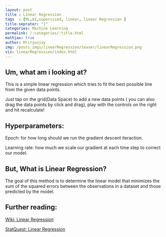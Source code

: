 ```yaml
---
layout: post 
title : Linear Regression
tags  : [ML,AI,supervised, linear, linear Regression ]
title-seprator: "|"
categories: Machine Learning
permalink: /:categories/:title.html
mathjax: true
author: Mrityunjay
img: /posts_imgs/linearRegression/teaser/linearRegression.png
viz: linearRegression/index.html
---
```


## Um, what am i looking at?

This is a simple linear regression which tries to fit the best possible line from the given data points.

Just tap on the grid(Data Space) to add a new data points ( you can also drag the data points by click and drag),  play with the controls on the right and hit recalculate!

## Hyperparameters:

Epoch: for how long should we run the gradient descent iteraction.

Learning rate: how much we scale our gradient at each time step to correct our model.

## But, What is Linear Regression?

The goal of this method is to determine the linear model that minimizes the sum of the squared errors between the observations in a dataset and those predicted by the model. 

<!-- TODO: add viz of sequared error -->
<!-- we can visualize these sequared errors by simply clicking on 'view squared error button' as well as see our SSE decreasing overtime in the top right loss plot. -->

<!-- TODO: write colab notebook on implementing LR from scratch. -->
<!-- If you are someone who learns by doing, then please checkout our tutorial on how to implement Linear Regression from scratch! -->

## Further reading:
[Wiki: Linear Regression](https://en.m.wikipedia.org/wiki/Linear_regression#:~:text=In%20statistics%2C%20linear%20regression%20is,as%20dependent%20and%20independent%20variables.&text=Such%20models%20are%20called%20linear%20models.)

[StatQuest: Linear Regression](https://youtu.be/nk2CQITm_eo)

